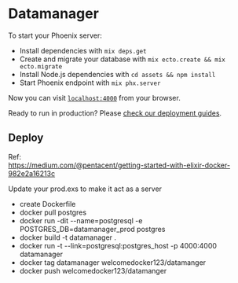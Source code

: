 # Datamanager

To start your Phoenix server:

  * Install dependencies with `mix deps.get`
  * Create and migrate your database with `mix ecto.create && mix ecto.migrate`
  * Install Node.js dependencies with `cd assets && npm install`
  * Start Phoenix endpoint with `mix phx.server`

Now you can visit [`localhost:4000`](http://localhost:4000) from your browser.

Ready to run in production? Please [check our deployment guides](http://www.phoenixframework.org/docs/deployment).


## Deploy

Ref:  
https://medium.com/@pentacent/getting-started-with-elixir-docker-982e2a16213c

Update your prod.exs to make it act as a server

- create Dockerfile
- docker pull postgres
- docker run -dit --name=postgresql -e POSTGRES_DB=datamanager_prod postgres
- docker build -t datamanager .
- docker run -t --link=postgresql:postgres_host -p 4000:4000 datamanager
- docker tag datamanager welcomedocker123/datamanger
- docker push welcomedocker123/datamanger
